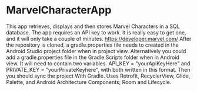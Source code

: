 # MarvelCharacterApp

This app retrieves, displays and then stores Marvel Characters in a SQL database. The app requires 
an API key to work. It is really easy to get one, and it will only take a couple of minutes. 
https://developer.marvel.com/ After the repository is cloned, a gradle.properties file needs to created in the 
Android Studio project folder when in project view. Alternatively you could add a gradle.properties file in 
the Gradle.Scripts folder when in Android view. It will need to contain two variables. 
API_KEY = "yourApiKeyHere" and PRIVATE_KEY = "yourPrivateKeyhere", with both written in this format. Then you 
should sync the project With Gradle. Uses Retrofit, RecyclerView, Glide, Palette, and Android 
Architecture Components; Room and Lifecycle.
